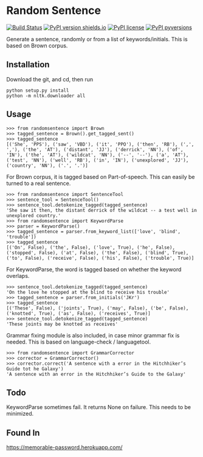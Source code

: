 # Random Sentence

[![Build Status](https://travis-ci.org/patarapolw/randomsentence.svg?branch=master)](https://travis-ci.org/patarapolw/randomsentence)
[![PyPI version shields.io](https://img.shields.io/pypi/v/randomsentence.svg)](https://pypi.python.org/pypi/randomsentence/)
[![PyPI license](https://img.shields.io/pypi/l/randomsentence.svg)](https://pypi.python.org/pypi/randomsentence/)
[![PyPI pyversions](https://img.shields.io/pypi/pyversions/randomsentence.svg)](https://pypi.python.org/pypi/randomsentence/)

Generate a sentence, randomly or from a list of keywords/initials. This is based on Brown corpus. 

## Installation

Download the git, and cd, then run
```
python setup.py install
python -m nltk.downloader all
```

## Usage


```pycon
>>> from randomsentence import Brown
>>> tagged_sentence = Brown().get_tagged_sent()
>>> tagged_sentence
[('She', 'PPS'), ('saw', 'VBD'), ('it', 'PPO'), ('then', 'RB'), (',', ','), ('the', 'AT'), ('distant', 'JJ'), ('derrick', 'NN'), ('of', 'IN'), ('the', 'AT'), ('wildcat', 'NN'), ('--', '--'), ('a', 'AT'), ('test', 'NN'), ('well', 'RB'), ('in', 'IN'), ('unexplored', 'JJ'), ('country', 'NN'), ('.', '.')]
```

For Brown corpus, it is tagged based on Part-of-speech. This can easily be turned to a real sentence.

```pycon
>>> from randomsentence import SentenceTool
>>> sentence_tool = SentenceTool()
>>> sentence_tool.detokenize_tagged(tagged_sentence)
'She saw it then, the distant derrick of the wildcat -- a test well in unexplored country.'
>>> from randomsentence import KeywordParse
>>> parser = KeywordParse()
>>> tagged_sentence = parser.from_keyword_list(['love', 'blind', 'trouble'])
>>> tagged_sentence
[('On', False), ('the', False), ('love', True), ('he', False), ('stopped', False), ('at', False), ('the', False), ('blind', True), ('to', False), ('receive', False), ('his', False), ('trouble', True)]
```

For KeywordParse, the word is tagged based on whether the keyword overlaps.

```pycon
>>> sentence_tool.detokenize_tagged(tagged_sentence)
'On the love he stopped at the blind to receive his trouble'
>>> tagged_sentence = parser.from_initials('JKr')
>>> tagged_sentence
[('These', False), ('joints', True), ('may', False), ('be', False), ('knotted', True), ('as', False), ('receives', True)]
>>> sentence_tool.detokenize_tagged(tagged_sentence)
'These joints may be knotted as receives'
```

Grammar fixing module is also included, in case minor grammar fix is needed. This is based on language-check / languagetool.

```pycon
>>> from randomsentence import GrammarCorrector
>>> corrector = GrammarCorrector()
>>> corrector.correct('A sentence with a error in the Hitchhiker’s Guide tot he Galaxy')
'A sentence with an error in the Hitchhiker’s Guide to the Galaxy'
```

## Todo
 
KeywordParse sometimes fail. It returns None on failure. This needs to be minimized.

## Found In

https://memorable-password.herokuapp.com/
